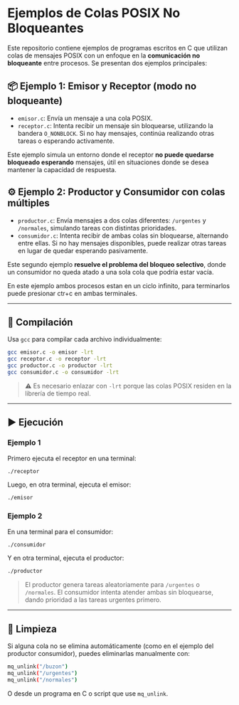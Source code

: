 # Ejemplos de Colas POSIX No Bloqueantes

Este repositorio contiene ejemplos de programas escritos en C que utilizan colas de mensajes POSIX con un enfoque en la **comunicación no bloqueante** entre procesos. Se presentan dos ejemplos principales:

## 📦 Ejemplo 1: Emisor y Receptor (modo no bloqueante)

- `emisor.c`: Envía un mensaje a una cola POSIX.
- `receptor.c`: Intenta recibir un mensaje sin bloquearse, utilizando la bandera `O_NONBLOCK`. Si no hay mensajes, continúa realizando otras tareas o esperando activamente.

Este ejemplo simula un entorno donde el receptor **no puede quedarse bloqueado esperando** mensajes, útil en situaciones donde se desea mantener la capacidad de respuesta.

## ⚙️ Ejemplo 2: Productor y Consumidor con colas múltiples

- `productor.c`: Envía mensajes a dos colas diferentes: `/urgentes` y `/normales`, simulando tareas con distintas prioridades.
- `consumidor.c`: Intenta recibir de ambas colas sin bloquearse, alternando entre ellas. Si no hay mensajes disponibles, puede realizar otras tareas en lugar de quedar esperando pasivamente.

Este segundo ejemplo **resuelve el problema del bloqueo selectivo**, donde un consumidor no queda atado a una sola cola que podría estar vacía.

En este ejemplo ambos procesos estan en un ciclo infinito, para terminarlos puede presionar ctr+c en ambas terminales.

---

## 🔧 Compilación

Usa `gcc` para compilar cada archivo individualmente:

```bash
gcc emisor.c -o emisor -lrt
gcc receptor.c -o receptor -lrt
gcc productor.c -o productor -lrt
gcc consumidor.c -o consumidor -lrt
```

> ⚠️ Es necesario enlazar con `-lrt` porque las colas POSIX residen en la librería de tiempo real.

---

## ▶️ Ejecución

### Ejemplo 1

Primero ejecuta el receptor en una terminal:

```bash
./receptor
```

Luego, en otra terminal, ejecuta el emisor:

```bash
./emisor
```

### Ejemplo 2

En una terminal para el consumidor:

```bash
./consumidor 
```

Y en otra terminal, ejecuta el productor:

```bash
./productor
```

> El productor genera tareas aleatoriamente para `/urgentes` o `/normales`. El consumidor intenta atender ambas sin bloquearse, dando prioridad a las tareas urgentes primero.

---

## 🧹 Limpieza

Si alguna cola no se elimina automáticamente (como en el ejemplo del productor consumidor), puedes eliminarlas manualmente con:

```bash
mq_unlink("/buzon")
mq_unlink("/urgentes")
mq_unlink("/normales")
```

O desde un programa en C o script que use `mq_unlink`.
